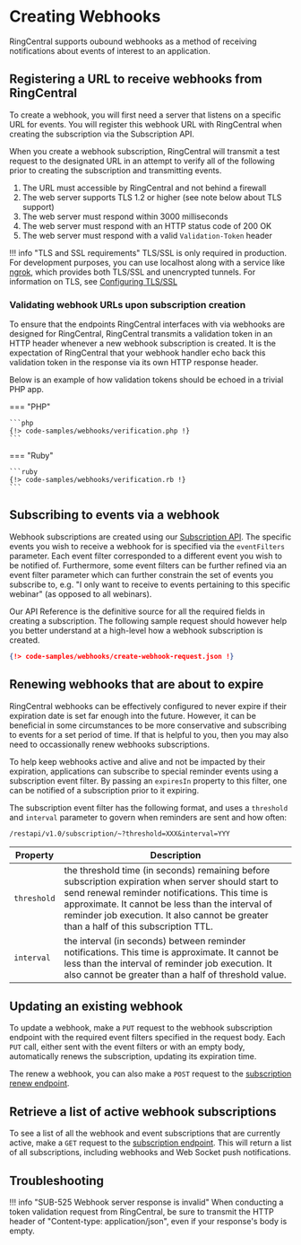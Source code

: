 # Creating Webhooks

RingCentral supports oubound webhooks as a method of receiving notifications about events of interest to an application.

## Registering a URL to receive webhooks from RingCentral

To create a webhook, you will first need a server that listens on a specific URL for events. You will register this webhook URL with RingCentral when creating the subscription via the Subscription API.

When you create a webhook subscription, RingCentral will transmit a test request to the designated URL in an attempt to verify all of the following prior to creating the subscription and transmitting events. 

1. The URL must accessible by RingCentral and not behind a firewall
2. The web server supports TLS 1.2 or higher (see note below about TLS support)
3. The web server must respond within 3000 milliseconds 
4. The web server must respond with an HTTP status code of 200 OK
4. The web server must respond with a valid `Validation-Token` header

!!! info "TLS and SSL requirements"
    TLS/SSL is only required in production. For development purposes, you can use localhost along with a service like [ngrok](https://ngrok.com/), which provides both TLS/SSL and unencrypted tunnels. For information on TLS, see [Configuring TLS/SSL](configuring-tls-ssl.md)

### Validating webhook URLs upon subscription creation

To ensure that the endpoints RingCentral interfaces with via webhooks are designed for RingCentral, RingCentral transmits a validation token in an HTTP header whenever a new webhook subscription is created. It is the expectation of RingCentral that your webhook handler echo back this validation token in the response via its own HTTP response header. 

Below is an example of how validation tokens should be echoed in a trivial PHP app.

=== "PHP"

    ```php
    {!> code-samples/webhooks/verification.php !} 
    ```

=== "Ruby"

    ```ruby
    {!> code-samples/webhooks/verification.rb !} 
    ```

## Subscribing to events via a webhook

Webhook subscriptions are created using our [Subscription API](https://developers.ringcentral.com/api-reference/Subscriptions/createSubscription). The specific events you wish to receive a webhook for is specified via the `eventFilters` parameter. Each event filter corresponded to a different event you wish to be notified of. Furthermore, some event filters can be further refined via an event filter parameter which can further constrain the set of events you subscribe to, e.g. "I only want to receive to events pertaining to this specific webinar" (as opposed to all webinars). 

Our API Reference is the definitive source for all the required fields in creating a subscription. The following sample request should however help you better understand at a high-level how a webhook subscription is created. 

```json
{!> code-samples/webhooks/create-webhook-request.json !} 
```

## Renewing webhooks that are about to expire

RingCentral webhooks can be effectively configured to never expire if their expiration date is set far enough into the future. However, it can be beneficial in some circumstances to be more conservative and subscribing to events for a set period of time. If that is helpful to you, then you may also need to occassionally renew webhooks subscriptions. 

To help keep webhooks active and alive and not be impacted by their expiration, applications can subscribe to special reminder events using a subscription event filter. By passing an `expiresIn` property to this filter, one can be notified of a subscription prior to it expiring. 

The subscription event filter has the following format, and uses a `threshold` and `interval` parameter to govern when reminders are sent and how often:

`/restapi/v1.0/subscription/~?threshold=XXX&interval=YYY`

| Property | Description |
|----------|-------------|
| `threshold` | the threshold time (in seconds) remaining before subscription expiration when server should start to send renewal reminder notifications. This time is approximate. It cannot be less than the interval of reminder job execution. It also cannot be greater than a half of this subscription TTL. |
| `interval` |  the interval (in seconds) between reminder notifications. This time is approximate. It cannot be less than the interval of reminder job execution. It also cannot be greater than a half of threshold value. |

## Updating an existing webhook

To update a webhook, make a `PUT` request to the webhook subscription endpoint with the required event filters specified in the request body. Each `PUT` call, either sent with the event filters or with an empty body, automatically renews the subscription, updating its expiration time. 

The renew a webhook, you can also make a `POST` request to the [subscription renew endpoint](https://developers.ringcentral.com/api-reference/Subscriptions/renewSubscription).

## Retrieve a list of active webhook subscriptions

To see a list of all the webhook and event subscriptions that are currently active, make a `GET` request to the [subscription endpoint](https://developers.ringcentral.com/api-reference/Subscriptions/listSubscriptions). This will return a list of all subscriptions, including webhooks and Web Socket push notifications.

## Troubleshooting

!!! info "SUB-525 Webhook server response is invalid"
    When conducting a token validation request from RingCentral, be sure to transmit the HTTP header of "Content-type: application/json", even if your response's body is empty. 
